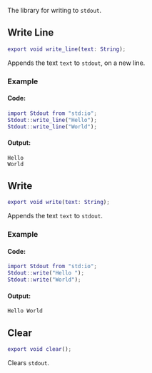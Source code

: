 The library for writing to `stdout`.

## Write Line

```m
export void write_line(text: String);
```

Appends the text `text` to `stdout`, on a new line.

### Example

#### Code:

```m
import Stdout from "std:io";
Stdout::write_line("Hello");
Stdout::write_line("World");
```

#### Output:

```console
Hello
World
```

## Write

```m
export void write(text: String);
```

Appends the text `text` to `stdout`.

### Example

#### Code:

```m
import Stdout from "std:io";
Stdout::write("Hello ");
Stdout::write("World");
```

#### Output:

```console
Hello World
```

## Clear

```m
export void clear();
```

Clears `stdout`.
